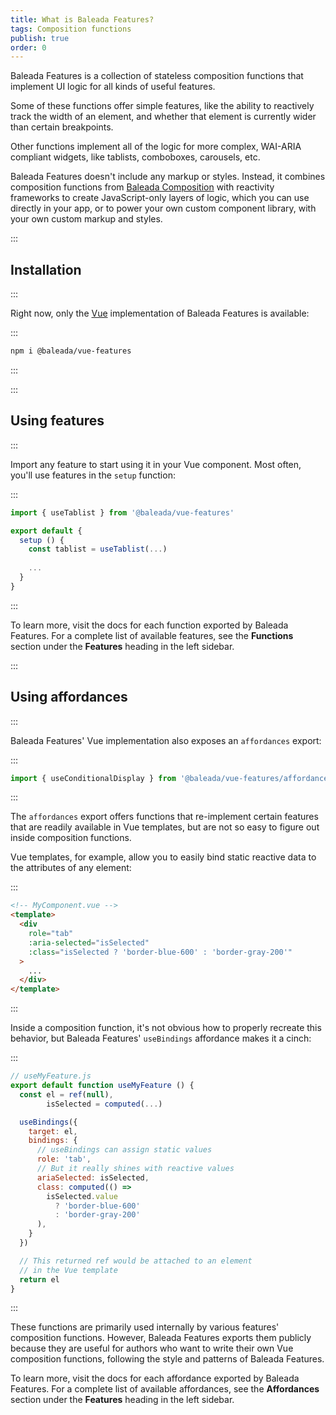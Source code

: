 ```yaml
---
title: What is Baleada Features?
tags: Composition functions
publish: true
order: 0
---
```


Baleada Features is a collection of stateless composition functions that implement UI logic for all kinds of useful features.

Some of these functions offer simple features, like the ability to reactively track the width of an element, and whether that element is currently wider than certain breakpoints.

Other functions implement all of the logic for more complex, WAI-ARIA compliant widgets, like tablists, comboboxes, carousels, etc.

Baleada Features doesn't include any markup or styles. Instead, it combines composition functions from [Baleada Composition](/docs/composition) with reactivity frameworks to create JavaScript-only layers of logic, which you can use directly in your app, or to power your own custom component library, with your own custom markup and styles.


:::
## Installation
:::

Right now, only the [Vue](https://v3.vuejs.org) implementation of Baleada Features is available:

:::
```bash
npm i @baleada/vue-features
```
:::


:::
## Using features
:::

Import any feature to start using it in your Vue component. Most often, you'll use features in the `setup` function:

:::
```js
import { useTablist } from '@baleada/vue-features'

export default {
  setup () {
    const tablist = useTablist(...)
    
    ...
  }
}
```
:::

To learn more, visit the docs for each function exported by Baleada Features. For a complete list of available features, see the **Functions** section under the **Features** heading in the left sidebar.


:::
## Using affordances
:::

Baleada Features' Vue implementation also exposes an `affordances` export:

:::
```js
import { useConditionalDisplay } from '@baleada/vue-features/affordances'
```
:::

The `affordances` export offers functions that re-implement certain features that are readily available in Vue templates, but are not so easy to figure out inside composition functions.

Vue templates, for example, allow you to easily bind static reactive data to the attributes of any element:

:::
```html
<!-- MyComponent.vue -->
<template>
  <div
    role="tab"
    :aria-selected="isSelected"
    :class="isSelected ? 'border-blue-600' : 'border-gray-200'"
  >
    ...
  </div>
</template>
```
:::

Inside a composition function, it's not obvious how to properly recreate this behavior, but Baleada Features' `useBindings` affordance makes it a cinch:

:::
```js
// useMyFeature.js
export default function useMyFeature () {
  const el = ref(null),
        isSelected = computed(...)

  useBindings({
    target: el,
    bindings: {
      // useBindings can assign static values
      role: 'tab',
      // But it really shines with reactive values
      ariaSelected: isSelected,
      class: computed(() => 
        isSelected.value 
          ? 'border-blue-600' 
          : 'border-gray-200'
      ),
    }
  })

  // This returned ref would be attached to an element
  // in the Vue template
  return el
}
```
:::

These functions are primarily used internally by various features' composition functions. However, Baleada Features exports them publicly because they are useful for authors who want to write their own Vue composition functions, following the style and patterns of Baleada Features.

To learn more, visit the docs for each affordance exported by Baleada Features. For a complete list of available affordances, see the **Affordances** section under the **Features** heading in the left sidebar.

